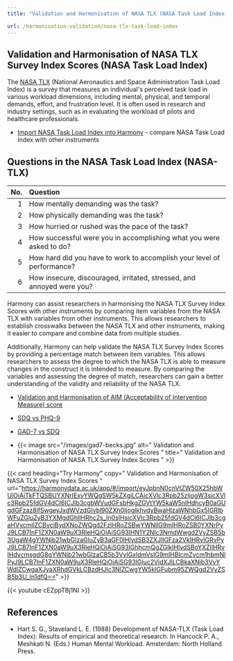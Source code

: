 ```yaml
---
title: "Validation and Harmonisation of NASA TLX (NASA Task Load Index)"

url: /harmonisation-validation/nasa-tlx-task-load-index
---
```


## Validation and Harmonisation of NASA TLX Survey Index Scores (NASA Task Load Index)

The [NASA TLX](https://humansystems.arc.nasa.gov/groups/tlx/downloads/TLXScale.pdf) (National Aeronautics and Space Administration Task Load Index) is a survey that measures an individual's perceived task load in various workload dimensions, including mental, physical, and temporal demands, effort, and frustration level. It is often used in research and industry settings, such as in evaluating the workload of pilots and healthcare professionals.

* <a href="https://harmonydata.ac.uk/app/#/import/eyJpbnN0cnVtZW50X25hbWUiOiAiTkFTQSBUYXNrIExvYWQgSW5kZXgiLCAicXVlc3Rpb25zIjogW3sicXVlc3Rpb25fdGV4dCI6ICJIb3cgbWVudGFsbHkgZGVtYW5kaW5nIHdhcyB0aGUgdGFzaz8ifSwgeyJxdWVzdGlvbl90ZXh0IjogIkhvdyBwaHlzaWNhbGx5IGRlbWFuZGluZyB3YXMgdGhlIHRhc2s_In0sIHsicXVlc3Rpb25fdGV4dCI6ICJIb3cgaHVycmllZCBvciBydXNoZWQgd2FzIHRoZSBwYWNlIG9mIHRoZSB0YXNrPyJ9LCB7InF1ZXN0aW9uX3RleHQiOiAiSG93IHN1Y2Nlc3NmdWwgd2VyZSB5b3UgaW4gYWNjb21wbGlzaGluZyB3aGF0IHlvdSB3ZXJlIGFza2VkIHRvIGRvPyJ9LCB7InF1ZXN0aW9uX3RleHQiOiAiSG93IGhhcmQgZGlkIHlvdSBoYXZlIHRvIHdvcmsgdG8gYWNjb21wbGlzaCB5b3VyIGxldmVsIG9mIHBlcmZvcm1hbmNlPyJ9LCB7InF1ZXN0aW9uX3RleHQiOiAiSG93IGluc2VjdXJlLCBkaXNjb3VyYWdlZCwgaXJyaXRhdGVkLCBzdHJlc3NlZCwgYW5kIGFubm95ZWQgd2VyZSB5b3U_In1dfQ==" target="harmonyapp">Import NASA Task Load Index into Harmony</a> - compare NASA Task Load Index with other instruments

## Questions in the NASA Task Load Index (NASA-TLX)

|   No. | Question                                                               |
|------:|:-----------------------------------------------------------------------|
|     1 | How mentally demanding was the task?                                   |
|     2 | How physically demanding was the task?                                 |
|     3 | How hurried or rushed was the pace of the task?                        |
|     4 | How successful were you in accomplishing what you were asked to do?    |
|     5 | How hard did you have to work to accomplish your level of performance? |
|     6 | How insecure, discouraged, irritated, stressed, and annoyed were you?  |

Harmony can assist researchers in harmonising the NASA TLX Survey Index Scores with other instruments by comparing item variables from the NASA TLX with variables from other instruments. This allows researchers to establish crosswalks between the NASA TLX and other instruments, making it easier to compare and combine data from multiple studies.


Additionally, Harmony can help validate the NASA TLX Survey Index Scores by providing a percentage match between item variables. This allows researchers to assess the degree to which the NASA TLX is able to measure changes in the construct it is intended to measure. By comparing the variables and assessing the degree of match, researchers can gain a better understanding of the validity and reliability of the NASA TLX.


* [Validation and Harmonisation of AIM (Acceptability of Intervention Measure) score](/harmonisation-validation/aim-acceptability-of-intervention-measure-score)
* [SDQ vs PHQ-9](/sdq-vs-phq-9)
* [GAD-7 vs SDQ](/gad-7-vs-sdq)

* {{< image src="/images/gad7-becks.jpg" alt=" Validation and Harmonisation of NASA TLX Survey Index Scores " title=" Validation and Harmonisation of NASA TLX Survey Index Scores " >}}

{{< card heading="Try Harmony" copy=" Validation and Harmonisation of NASA TLX Survey Index Scores " url="https://harmonydata.ac.uk/app/#/import/eyJpbnN0cnVtZW50X25hbWUiOiAiTkFTQSBUYXNrIExvYWQgSW5kZXgiLCAicXVlc3Rpb25zIjogW3sicXVlc3Rpb25fdGV4dCI6ICJIb3cgbWVudGFsbHkgZGVtYW5kaW5nIHdhcyB0aGUgdGFzaz8ifSwgeyJxdWVzdGlvbl90ZXh0IjogIkhvdyBwaHlzaWNhbGx5IGRlbWFuZGluZyB3YXMgdGhlIHRhc2s_In0sIHsicXVlc3Rpb25fdGV4dCI6ICJIb3cgaHVycmllZCBvciBydXNoZWQgd2FzIHRoZSBwYWNlIG9mIHRoZSB0YXNrPyJ9LCB7InF1ZXN0aW9uX3RleHQiOiAiSG93IHN1Y2Nlc3NmdWwgd2VyZSB5b3UgaW4gYWNjb21wbGlzaGluZyB3aGF0IHlvdSB3ZXJlIGFza2VkIHRvIGRvPyJ9LCB7InF1ZXN0aW9uX3RleHQiOiAiSG93IGhhcmQgZGlkIHlvdSBoYXZlIHRvIHdvcmsgdG8gYWNjb21wbGlzaCB5b3VyIGxldmVsIG9mIHBlcmZvcm1hbmNlPyJ9LCB7InF1ZXN0aW9uX3RleHQiOiAiSG93IGluc2VjdXJlLCBkaXNjb3VyYWdlZCwgaXJyaXRhdGVkLCBzdHJlc3NlZCwgYW5kIGFubm95ZWQgd2VyZSB5b3U_In1dfQ==" >}}

{{< youtube cEZppTBj1NI >}}

## References

* Hart S. G., Staveland L. E. (1988) Development of NASA-TLX (Task Load Index): Results of empirical and theoretical research. In Hancock P. A., Meshkati N. (Eds.) Human Mental Workload. Amsterdam: North Holland Press.